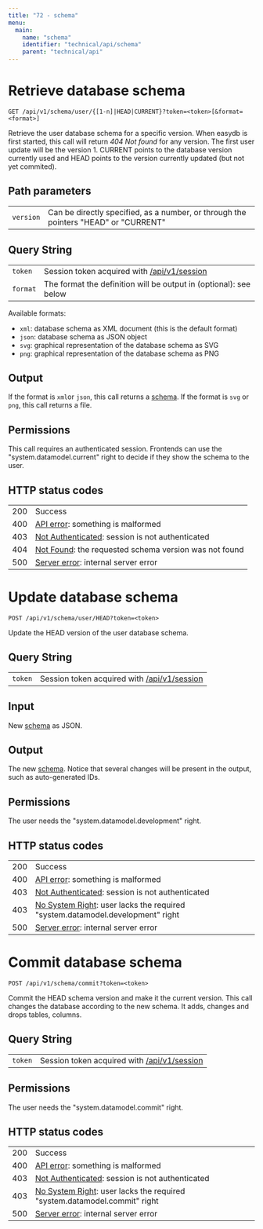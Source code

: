 ```yaml
---
title: "72 - schema"
menu:
  main:
    name: "schema"
    identifier: "technical/api/schema"
    parent: "technical/api"
---
```

# Retrieve database schema

    GET /api/v1/schema/user/{[1-n]|HEAD|CURRENT}?token=<token>[&format=<format>]

Retrieve the user database schema for a specific version. When easydb is first started, this call will return *404 Not found* for any version.
The first user update will be the version 1. CURRENT points to the database version currently used and HEAD points to the version currently
updated (but not yet commited).

## Path parameters

|   |   |
|---|---|
| `version` | Can be directly specified, as a number, or through the pointers "HEAD" or "CURRENT" |

## Query String

|   |   |
|---|---|
| `token` | Session token acquired with [/api/v1/session](/en/technical/api/session) |
| `format`| The format the definition will be output in (optional): see below |

Available formats:

- `xml`: database schema as XML document (this is the default format)
- `json`: database schema as JSON object
- `svg`: graphical representation of the database schema as SVG
- `png`: graphical representation of the database schema as PNG

## <a name="schema"></a>Output

If the format is `xml`or `json`, this call returns a [schema](/en/technical/types/schema).
If the format is `svg` or `png`, this call returns a file.

## Permissions

This call requires an authenticated session. Frontends can use the "system.datamodel.current" right to decide
if they show the schema to the user.

## HTTP status codes

|   |   |
|---|---|
| 200 | Success |
| 400 | [API error](/en/technical/errors): something is malformed |
| 403 | [Not Authenticated](/en/technical/errors): session is not authenticated |
| 404 | [Not Found](/en/technical/errors): the requested schema version was not found |
| 500 | [Server error](/en/technical/errors): internal server error |





# Update database schema

    POST /api/v1/schema/user/HEAD?token=<token>

Update the HEAD version of the user database schema.

## Query String

|   |   |
|---|---|
| `token` | Session token acquired with [/api/v1/session](/en/technical/api/session) |

## Input

New [schema](/en/technical/types/schema) as JSON.

## Output

The new [schema](/en/technical/types/schema). Notice that several changes will be present in the output, such
as auto-generated IDs.

## Permissions

The user needs the "system.datamodel.development" right.

## HTTP status codes

|   |   |
|---|---|
| 200 | Success |
| 400 | [API error](/en/technical/errors): something is malformed |
| 403 | [Not Authenticated](/en/technical/errors): session is not authenticated |
| 403 | [No System Right](/en/technical/errors): user lacks the required "system.datamodel.development" right |
| 500 | [Server error](/en/technical/errors): internal server error |





# Commit database schema

    POST /api/v1/schema/commit?token=<token>

Commit the HEAD schema version and make it the current version. This
call changes the database according to the new schema. It adds, changes
and drops tables, columns.

## Query String

|   |   |
|---|---|
| `token` | Session token acquired with [/api/v1/session](/en/technical/api/session) |

## Permissions

The user needs the "system.datamodel.commit" right.

## HTTP status codes

|   |   |
|---|---|
| 200 | Success |
| 400 | [API error](/en/technical/errors): something is malformed |
| 403 | [Not Authenticated](/en/technical/errors): session is not authenticated |
| 403 | [No System Right](/en/technical/errors): user lacks the required "system.datamodel.commit" right |
| 500 | [Server error](/en/technical/errors): internal server error |
